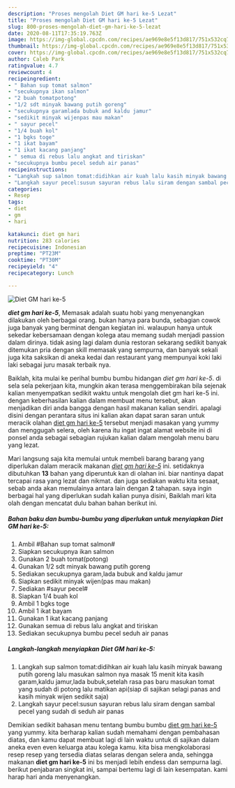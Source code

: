 ```yaml
---
description: "Proses mengolah Diet GM hari ke-5 Lezat"
title: "Proses mengolah Diet GM hari ke-5 Lezat"
slug: 800-proses-mengolah-diet-gm-hari-ke-5-lezat
date: 2020-08-11T17:35:19.763Z
image: https://img-global.cpcdn.com/recipes/ae969e8e5f13d817/751x532cq70/diet-gm-hari-ke-5-foto-resep-utama.jpg
thumbnail: https://img-global.cpcdn.com/recipes/ae969e8e5f13d817/751x532cq70/diet-gm-hari-ke-5-foto-resep-utama.jpg
cover: https://img-global.cpcdn.com/recipes/ae969e8e5f13d817/751x532cq70/diet-gm-hari-ke-5-foto-resep-utama.jpg
author: Caleb Park
ratingvalue: 4.7
reviewcount: 4
recipeingredient:
- " Bahan sup tomat salmon"
- "secukupnya ikan salmon"
- "2 buah tomatpotong"
- "1/2 sdt minyak bawang putih goreng"
- "secukupnya garamlada bubuk and kaldu jamur"
- "sedikit minyak wijenpas mau makan"
- " sayur pecel"
- "1/4 buah kol"
- "1 bgks toge"
- "1 ikat bayam"
- "1 ikat kacang panjang"
- " semua di rebus lalu angkat and tiriskan"
- "secukupnya bumbu pecel seduh air panas"
recipeinstructions:
- "Langkah sup salmon tomat:didihkan air kuah lalu kasih minyak bawang putih goreng lalu masukan salmon nya masak 15 menit kita kasih garam,kaldu jamur,lada bubuk,setelah rasa pas baru masukan tomat yang sudah di potong lalu matikan api(siap di sajikan selagi panas and kasih minyak wijen sedikit saja)"
- "Langkah sayur pecel:susun sayuran rebus lalu siram dengan sambal pecel yang sudah di seduh air panas"
categories:
- Resep
tags:
- diet
- gm
- hari

katakunci: diet gm hari 
nutrition: 283 calories
recipecuisine: Indonesian
preptime: "PT23M"
cooktime: "PT30M"
recipeyield: "4"
recipecategory: Lunch

---
```



![Diet GM hari ke-5](https://img-global.cpcdn.com/recipes/ae969e8e5f13d817/751x532cq70/diet-gm-hari-ke-5-foto-resep-utama.jpg)

<b><i>diet gm hari ke-5</i></b>, Memasak adalah suatu hobi yang menyenangkan dilakukan oleh berbagai orang. bukan hanya para bunda, sebagian cowok juga banyak yang berminat dengan kegiatan ini. walaupun hanya untuk sekedar kebersamaan dengan kolega atau memang sudah menjadi passion dalam dirinya. tidak asing lagi dalam dunia restoran sekarang sedikit banyak ditemukan pria dengan skill memasak yang sempurna, dan banyak sekali juga kita saksikan di aneka kedai dan restaurant yang mempunyai koki laki laki sebagai juru masak terbaik nya.



Baiklah, kita mulai ke perihal bumbu bumbu hidangan <i>diet gm hari ke-5</i>. di sela sela pekerjaan kita, mungkin akan terasa menggembirakan bila sejenak kalian menyempatkan sedikit waktu untuk mengolah diet gm hari ke-5 ini. dengan keberhasilan kalian dalam membuat menu tersebut, akan menjadikan diri anda bangga dengan hasil makanan kalian sendiri. apalagi disini dengan perantara situs ini kalian akan dapat saran saran untuk meracik olahan <u>diet gm hari ke-5</u> tersebut menjadi masakan yang yummy dan menggugah selera, oleh karena itu ingat ingat alamat website ini di ponsel anda sebagai sebagian rujukan kalian dalam mengolah menu baru yang lezat.


Mari langsung saja kita memulai untuk membeli barang barang yang diperlukan dalam meracik makanan <u><i>diet gm hari ke-5</i></u> ini. setidaknya dibutuhkan <b>13</b> bahan yang diperuntuk kan di olahan ini. biar nantinya dapat tercapai rasa yang lezat dan nikmat. dan juga sediakan waktu kita sesaat, sebab anda akan memulainya antara lain dengan <b>2</b> tahapan. saya ingin berbagai hal yang diperlukan sudah kalian punya disini, Baiklah mari kita olah dengan mencatat dulu bahan bahan berikut ini.

<!--inarticleads1-->

##### Bahan baku dan bumbu-bumbu yang diperlukan untuk menyiapkan Diet GM hari ke-5:

1. Ambil  #Bahan sup tomat salmon#
1. Siapkan secukupnya ikan salmon
1. Gunakan 2 buah tomat(potong)
1. Gunakan 1/2 sdt minyak bawang putih goreng
1. Sediakan secukupnya garam,lada bubuk and kaldu jamur
1. Siapkan sedikit minyak wijen(pas mau makan)
1. Sediakan  #sayur pecel#
1. Siapkan 1/4 buah kol
1. Ambil 1 bgks toge
1. Ambil 1 ikat bayam
1. Gunakan 1 ikat kacang panjang
1. Gunakan  semua di rebus lalu angkat and tiriskan
1. Sediakan secukupnya bumbu pecel seduh air panas




<!--inarticleads2-->

##### Langkah-langkah menyiapkan Diet GM hari ke-5:

1. Langkah sup salmon tomat:didihkan air kuah lalu kasih minyak bawang putih goreng lalu masukan salmon nya masak 15 menit kita kasih garam,kaldu jamur,lada bubuk,setelah rasa pas baru masukan tomat yang sudah di potong lalu matikan api(siap di sajikan selagi panas and kasih minyak wijen sedikit saja)
1. Langkah sayur pecel:susun sayuran rebus lalu siram dengan sambal pecel yang sudah di seduh air panas




Demikian sedikit bahasan menu tentang bumbu bumbu <u>diet gm hari ke-5</u> yang yummy. kita berharap kalian sudah memahami dengan pembahasan diatas, dan kamu dapat membuat lagi di lain waktu untuk di sajikan dalam aneka even even keluarga atau kolega kamu. kita bisa mengkolaborasi resep resep yang tersedia diatas selaras dengan selera anda, sehingga makanan <b>diet gm hari ke-5</b> ini bs menjadi lebih endess dan sempurna lagi. berikut penjabaran singkat ini, sampai bertemu lagi di lain kesempatan. kami harap hari anda menyenangkan.
